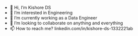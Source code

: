 - 👋 Hi, I’m Kishore DS
- 👀 I’m interested in Engineering
- 🌱 I’m currently working as a Data Engineer
- 💞️ I’m looking to collaborate on anything and everything
- 📫 How to reach me? linkedin.com/in/kishore-ds-1332221ab

